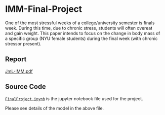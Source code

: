 # IMM-Final-Project

One of the most stressful weeks of a college/university
semester is finals week. During this time, due to chronic stress,
students will often overeat and gain weight. This paper intends to
focus on the change in body mass of a specific group (NYU female
students) during the final week (with chronic stressor present).

## Report

[JmL-IMM.pdf](JmL-IMM.pdf)


## Source Code

[``FinalProject.ipynb``](FinalProject.ipynb) is the jupyter notebook file used for the project.

Please see details of the model in the above file.
